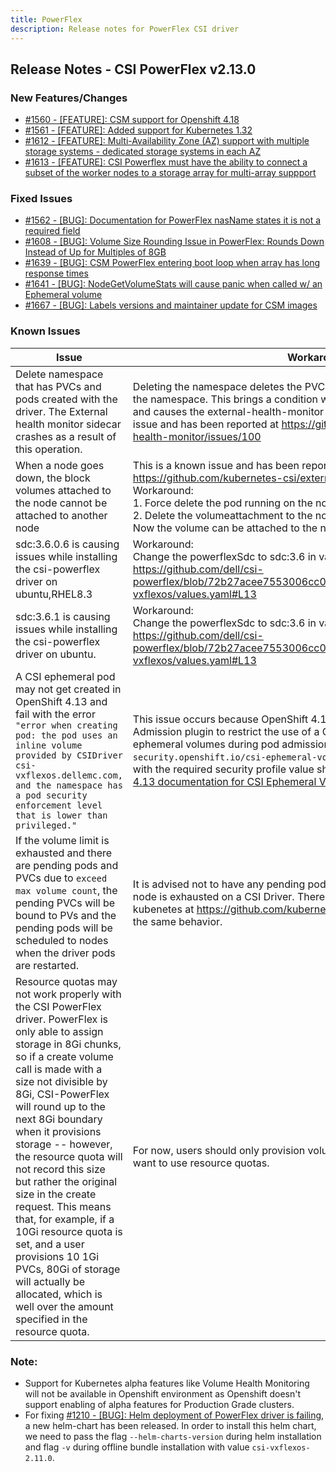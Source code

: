 ```yaml
---
title: PowerFlex
description: Release notes for PowerFlex CSI driver
---
```


## Release Notes - CSI PowerFlex v2.13.0













### New Features/Changes

- [#1560 - [FEATURE]: CSM support for Openshift 4.18](https://github.com/dell/csm/issues/1560)
- [#1561 - [FEATURE]:  Added support for Kubernetes 1.32 ](https://github.com/dell/csm/issues/1561)
- [#1612 - [FEATURE]: Multi-Availability Zone (AZ) support with multiple storage systems - dedicated storage systems in each AZ](https://github.com/dell/csm/issues/1612)
- [#1613 - [FEATURE]: CSI Powerflex must have the ability to connect a subset of the worker nodes to a storage array for multi-array suppport](https://github.com/dell/csm/issues/1613)

### Fixed Issues

- [#1562 - [BUG]: Documentation for PowerFlex nasName states it is not a required field](https://github.com/dell/csm/issues/1562)
- [#1608 - [BUG]: Volume Size Rounding Issue in PowerFlex: Rounds Down Instead of Up for Multiples of 8GB](https://github.com/dell/csm/issues/1608)
- [#1639 - [BUG]: CSM PowerFlex entering boot loop when array has long response times](https://github.com/dell/csm/issues/1639)
- [#1641 - [BUG]: NodeGetVolumeStats will cause panic when called w/ an Ephemeral volume ](https://github.com/dell/csm/issues/1641)
- [#1667 - [BUG]: Labels versions and maintainer update for CSM images ](https://github.com/dell/csm/issues/1667)

### Known Issues

| Issue | Workaround |
|-------|------------|
| Delete namespace that has PVCs and pods created with the driver. The External health monitor sidecar crashes as a result of this operation.| Deleting the namespace deletes the PVCs first and then removes the pods in the namespace. This brings a condition where pods exist without their PVCs and causes the external-health-monitor sidecar to crash. This is a known issue and has been reported at https://github.com/kubernetes-csi/external-health-monitor/issues/100 |
| When a node goes down, the block volumes attached to the node cannot be attached to another node | This is a known issue and has been reported at https://github.com/kubernetes-csi/external-attacher/issues/215. Workaround: <br /> 1. Force delete the pod running on the node that went down <br /> 2. Delete the volumeattachment to the node that went down. <br /> Now the volume can be attached to the new node. |
| sdc:3.6.0.6 is causing issues while installing the csi-powerflex driver on ubuntu,RHEL8.3 |  Workaround: <br /> Change the powerflexSdc to sdc:3.6 in values.yaml https://github.com/dell/csi-powerflex/blob/72b27acee7553006cc09df97f85405f58478d2e4/helm/csi-vxflexos/values.yaml#L13 <br /> |
| sdc:3.6.1 is causing issues while installing the csi-powerflex driver on ubuntu. |  Workaround: <br /> Change the powerflexSdc to sdc:3.6 in values.yaml https://github.com/dell/csi-powerflex/blob/72b27acee7553006cc09df97f85405f58478d2e4/helm/csi-vxflexos/values.yaml#L13 <br /> |
A CSI ephemeral pod may not get created in OpenShift 4.13 and fail with the error `"error when creating pod: the pod uses an inline volume provided by CSIDriver csi-vxflexos.dellemc.com, and the namespace has a pod security enforcement level that is lower than privileged."` | This issue occurs because OpenShift 4.13 introduced the CSI Volume Admission plugin to restrict the use of a CSI driver capable of provisioning CSI ephemeral volumes during pod admission. Therefore, an additional label `security.openshift.io/csi-ephemeral-volume-profile` in [csidriver.yaml](https://github.com/dell/helm-charts/blob/csi-vxflexos-2.10.0/charts/csi-vxflexos/templates/csidriver.yaml) file with the required security profile value should be provided. Follow [OpenShift 4.13 documentation for CSI Ephemeral Volumes](https://docs.openshift.com/container-platform/4.13/storage/container_storage_interface/ephemeral-storage-csi-inline.html) for more information. |
| If the volume limit is exhausted and there are pending pods and PVCs due to `exceed max volume count`, the pending PVCs will be bound to PVs and the pending pods will be scheduled to nodes when the driver pods are restarted. | It is advised not to have any pending pods or PVCs once the volume limit per node is exhausted on a CSI Driver. There is an open issue reported with kubenetes at https://github.com/kubernetes/kubernetes/issues/95911 with the same behavior. |
| Resource quotas may not work properly with the CSI PowerFlex driver. PowerFlex is only able to assign storage in 8Gi chunks, so if a create volume call is made with a size not divisible by 8Gi, CSI-PowerFlex will round up to the next 8Gi boundary when it provisions storage -- however, the resource quota will not record this size but rather the original size in the create request. This means that, for example, if a 10Gi resource quota is set, and a user provisions 10 1Gi PVCs, 80Gi of storage will actually be allocated, which is well over the amount specified in the resource quota. | For now, users should only provision volumes in 8Gi-divisible chunks if they want to use resource quotas. |


### Note:

- Support for Kubernetes alpha features like Volume Health Monitoring will not be available in Openshift environment as Openshift doesn't support enabling of alpha features for Production Grade clusters.
- For fixing [#1210 - [BUG]: Helm deployment of PowerFlex driver is failing](https://github.com/dell/csm/issues/1210), a new helm-chart has been released. In order to install this helm chart, we need to pass the flag `--helm-charts-version` during helm installation and flag `-v` during offline bundle installation with value `csi-vxflexos-2.11.0`.

